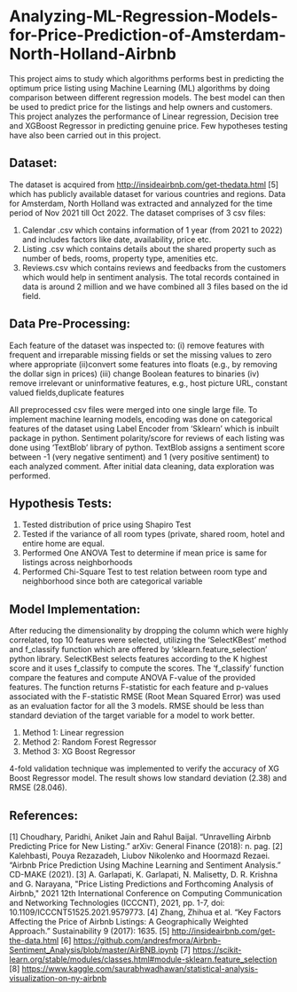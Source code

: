 # Analyzing-ML-Regression-Models-for-Price-Prediction-of-Amsterdam-North-Holland-Airbnb

This project aims to study which algorithms performs best in predicting the optimum price listing using Machine Learning (ML) algorithms by doing comparison between different regression models. The best model can then be used to predict price for the listings and help owners and customers. This project analyzes the performance of Linear regression, Decision tree and XGBoost Regressor in predicting genuine price. Few hypotheses testing have also been carried out in this project.

## Dataset:
The dataset is acquired from http://insideairbnb.com/get-thedata.html [5] which has publicly available dataset for various countries and regions. 
Data for Amsterdam, North Holland was extracted and annalyzed for the time period of Nov 2021 till Oct 2022. 
The dataset comprises of 3 csv files: 
1. Calendar .csv which contains information of 1 year (from 2021 to 2022) and includes factors like date, availability, price etc. 
2. Listing .csv which contains details about the shared property such as number of beds, rooms, property type, amenities etc.
3. Reviews.csv which contains reviews and feedbacks from the customers which would help in sentiment analysis.
The total records contained in data is around 2 million and we have combined all 3 files based on the id field. 

## Data Pre-Processing:
Each feature of the dataset was inspected to:
(i) remove features with frequent and irreparable missing fields or set the missing values to zero where appropriate
(ii)convert some features into floats (e.g., by removing the dollar sign in prices)
(iii) change Boolean features to binaries
(iv) remove irrelevant or uninformative features, e.g., host picture URL, constant valued fields,duplicate features

All preprocessed csv files were merged into one single large file. To implement machine learning models, encoding was done on categorical features of the dataset using Label Encoder from ‘Sklearn’ which is inbuilt package in python. Sentiment polarity/score for reviews of each listing was done  using ‘TextBlob’ library of python. TextBlob assigns a sentiment score between -1 (very negative sentiment) and 1 (very positive sentiment) to each analyzed comment. After initial data cleaning, data exploration was performed.

## Hypothesis Tests:
1. Tested distribution of price using Shapiro Test
2. Tested if the variance of all room types (private, shared room, hotel and entire home are equal.
3. Performed One ANOVA Test to determine if mean price is same for listings across neighborhoods
4. Performed Chi-Square Test to test relation between room type and neighborhood since both are categorical variable

## Model Implementation:
After reducing the dimensionality by dropping the column which were highly correlated, top 10 features were selected, utilizing the ‘SelectKBest’ method and f_classify function which are offered by ‘sklearn.feature_selection’ python library. SelectKBest selects features according to the K highest score and it uses f_classify to compute the scores. The ‘f_classify’ function compare the features and compute ANOVA F-value of the provided features. The function returns F-statistic for each feature and p-values associated with the F-statistic 
RMSE (Root Mean Squared Error) was used as an evaluation factor for all the 3 models. RMSE should be less than standard deviation of the target variable for a model to work better.
1. Method 1: Linear regression
2. Method 2: Random Forest Regressor
3. Method 3: XG Boost Regressor

4-fold validation technique was implemented to verify the accuracy of XG Boost Regressor model. The result shows low standard deviation (2.38) and RMSE (28.046).

## References:
[1]	Choudhary, Paridhi, Aniket Jain and Rahul Baijal. “Unravelling Airbnb Predicting Price for New Listing.” arXiv: General Finance (2018): n. pag.
[2]	Kalehbasti, Pouya Rezazadeh, Liubov Nikolenko and Hoormazd Rezaei. “Airbnb Price Prediction Using Machine Learning and Sentiment Analysis.” CD-MAKE (2021).
[3]	A. Garlapati, K. Garlapati, N. Malisetty, D. R. Krishna and G. Narayana, "Price Listing Predictions and Forthcoming Analysis of Airbnb," 2021 12th International Conference on Computing Communication and Networking Technologies (ICCCNT), 2021, pp. 1-7, doi: 10.1109/ICCCNT51525.2021.9579773.
[4]	Zhang, Zhihua et al. “Key Factors Affecting the Price of Airbnb Listings: A Geographically Weighted Approach.” Sustainability 9 (2017): 1635.
[5]	http://insideairbnb.com/get-the-data.html 
[6]	https://github.com/andresfmora/Airbnb-Sentiment_Analysis/blob/master/AirBNB.ipynb 
[7]	https://scikit-learn.org/stable/modules/classes.html#module-sklearn.feature_selection
[8]	https://www.kaggle.com/saurabhwadhawan/statistical-analysis-visualization-on-ny-airbnb 

